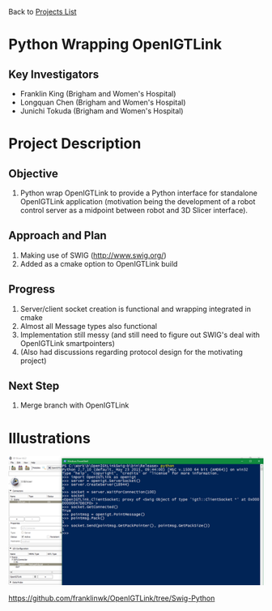 Back to [Projects List](../../README.md#ProjectsList)

# Python Wrapping OpenIGTLink


## Key Investigators

- Franklin King (Brigham and Women's Hospital)
- Longquan Chen (Brigham and Women's Hospital)
- Junichi Tokuda (Brigham and Women's Hospital)

# Project Description

## Objective

1. Python wrap OpenIGTLink to provide a Python interface for standalone OpenIGTLink application (motivation being the development of a robot control server as a midpoint between robot and 3D Slicer interface).

## Approach and Plan

1. Making use of SWIG (http://www.swig.org/)
2. Added as a cmake option to OpenIGTLink build

## Progress

<!--Describe progress and next steps in a few bullet points as you are making progress.-->
1. Server/client socket creation is functional and wrapping integrated in cmake
2. Almost all Message types also functional
3. Implementation still messy (and still need to figure out SWIG's deal with OpenIGTLink smartpointers)
4. (Also had discussions regarding protocol design for the motivating project)

## Next Step
1. Merge branch with OpenIGTLink 

# Illustrations

<!--Add pictures and links to videos that demonstrate what has been accomplished.-->

![Usage](PythonOpenIGTLink.png)

https://github.com/franklinwk/OpenIGTLink/tree/Swig-Python
